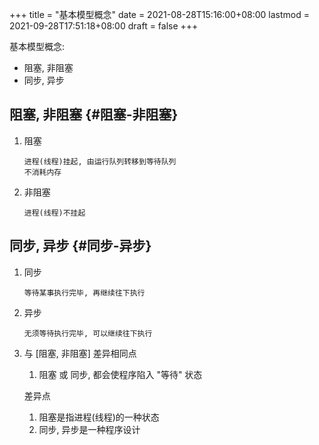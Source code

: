 +++
title = "基本模型概念"
date = 2021-08-28T15:16:00+08:00
lastmod = 2021-09-28T17:51:18+08:00
draft = false
+++

基本模型概念:

-   阻塞, 非阻塞
-   同步, 异步

<!--more-->


## 阻塞, 非阻塞 {#阻塞-非阻塞}

1.  阻塞

    ```text
    进程(线程)挂起, 由运行队列转移到等待队列
    不消耗内存
    ```
2.  非阻塞

    ```text
    进程(线程)不挂起
    ```


## 同步, 异步 {#同步-异步}

1.  同步

    ```text
    等待某事执行完毕, 再继续往下执行
    ```
2.  异步

    ```text
    无须等待执行完毕, 可以继续往下执行
    ```
3.  与 [阻塞, 非阻塞] 差异相同点

    1.  阻塞 或 同步, 都会使程序陷入 "等待" 状态

    差异点

    1.  阻塞是指进程(线程)的一种状态
    2.  同步, 异步是一种程序设计